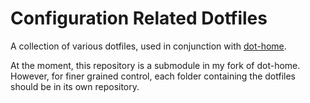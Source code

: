 # Configuration Related Dotfiles

A collection of various dotfiles, used in conjunction with [dot-home](https://github.com/dot-home/_dot-home).

At the moment, this repository is a submodule in my fork of dot-home. However, for finer grained control, each folder
containing the dotfiles should be in its own repository.
